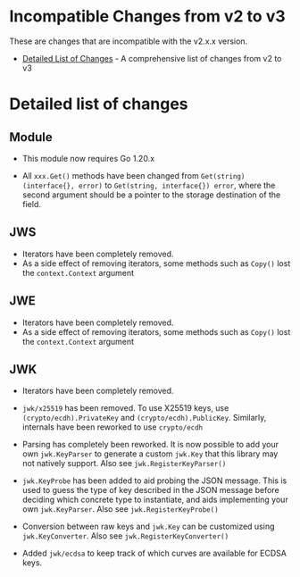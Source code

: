 # Incompatible Changes from v2 to v3

These are changes that are incompatible with the v2.x.x version.

* [Detailed List of Changes](#detailed-list-of-changes) - A comprehensive list of changes from v2 to v3

# Detailed list of changes

## Module

* This module now requires Go 1.20.x

* All `xxx.Get()` methods have been changed from `Get(string) (interface{}, error)` to
  `Get(string, interface{}) error`, where the second argument should be a pointer
  to the storage destination of the field.

## JWS

* Iterators have been completely removed.
* As a side effect of removing iterators, some methods such as `Copy()` lost the
  `context.Context` argument

## JWE

* Iterators have been completely removed.
* As a side effect of removing iterators, some methods such as `Copy()` lost the
  `context.Context` argument

## JWK

* Iterators have been completely removed.

* `jwk/x25519` has been removed. To use X25519 keys, use `(crypto/ecdh).PrivateKey` and
  `(crypto/ecdh).PublicKey`. Similarly, internals have been reworked to use `crypto/ecdh`

* Parsing has completely been reworked. It is now possible to add your own `jwk.KeyParser`
  to generate a custom `jwk.Key` that this library may not natively support. Also see
  `jwk.RegisterKeyParser()`

* `jwk.KeyProbe` has been added to aid probing the JSON message. This is used to
  guess the type of key described in the JSON message before deciding which concrete
  type to instantiate, and aids implementing your own `jwk.KeyParser`. Also see
  `jwk.RegisterKeyProbe()`

* Conversion between raw keys and `jwk.Key` can be customized using `jwk.KeyConverter`.
  Also see `jwk.RegisterKeyConverter()`

* Added `jwk/ecdsa` to keep track of which curves are available for ECDSA keys.